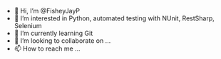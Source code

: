 - 👋 Hi, I’m @FisheyJayP
- 👀 I’m interested in Python, automated testing with NUnit, RestSharp, Selenium
- 🌱 I’m currently learning Git
- 💞️ I’m looking to collaborate on ...
- 📫 How to reach me ...

<!---
FisheyJayP/FisheyJayP is a ✨ special ✨ repository because its `README.md` (this file) appears on your GitHub profile.
You can click the Preview link to take a look at your changes.
--->
